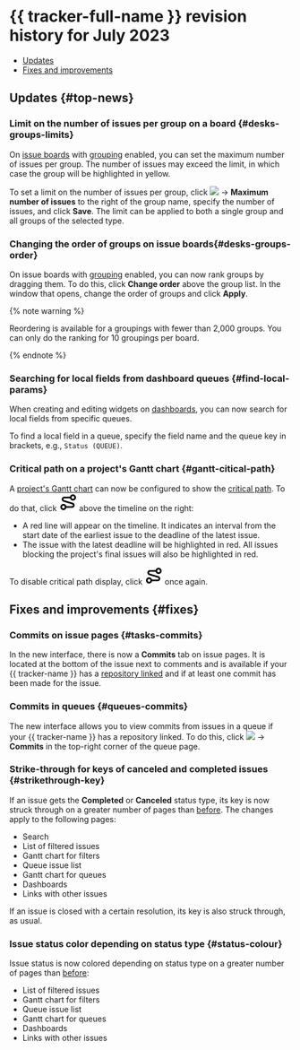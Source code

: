 # {{ tracker-full-name }} revision history for July 2023

* [Updates](#top-news)
* [Fixes and improvements](#fixes)

## Updates {#top-news}

### Limit on the number of issues per group on a board {#desks-groups-limits}

On [issue boards](../manager/agile-new.md) with [grouping](../manager/agile-new-issues.md#group) enabled, you can set the maximum number of issues per group. The number of issues may exceed the limit, in which case the group will be highlighted in yellow.

To set a limit on the number of issues per group, click ![](../../_assets/tracker/svg/actions.svg) → **Maximum number of issues** to the right of the group name, specify the number of issues, and click **Save**. The limit can be applied to both a single group and all groups of the selected type.

### Changing the order of groups on issue boards{#desks-groups-order}

On issue boards with [grouping](../manager/agile-new-issues.md#group) enabled, you can now rank groups by dragging them. To do this, click **Change order** above the group list. In the window that opens, change the order of groups and click **Apply**.

{% note warning %}

Reordering is available for a groupings with fewer than 2,000 groups. You can only do the ranking for 10 groupings per board.

{% endnote %}

### Searching for local fields from dashboard queues {#find-local-params}

When creating and editing widgets on [dashboards](../user/dashboard.md), you can now search for local fields from specific queues.

To find a local field in a queue, specify the field name and the queue key in brackets, e.g., `Status (QUEUE)`.

### Critical path on a project's Gantt chart {#gantt-citical-path}

A [project's Gantt chart](../gantt/project.md) can now be configured to show the [critical path](../gantt/project.md#critical-path). To do that, click ![](../../_assets/tracker/svg/gantt-critical-path.svg) above the timeline on the right:

* A red line will appear on the timeline. It indicates an interval from the start date of the earliest issue to the deadline of the latest issue.
* The issue with the latest deadline will be highlighted in red. All issues blocking the project's final issues will also be highlighted in red.

To disable critical path display, click ![](../../_assets/tracker/svg/gantt-critical-path.svg) once again.

## Fixes and improvements {#fixes}

### Commits on issue pages {#tasks-commits}

In the new interface, there is now a **Commits** tab on issue pages. It is located at the bottom of the issue next to comments and is available if your {{ tracker-name }} has a [repository linked](../user/add-repository.md) and if at least one commit has been made for the issue.

### Commits in queues {#queues-commits}

The new interface allows you to view commits from issues in a queue if your {{ tracker-name }} has a repository linked. To do this, click ![](../../_assets/tracker/svg/actions.svg) → **Commits** in the top-right corner of the queue page.

### Strike-through for keys of canceled and completed issues {#strikethrough-key}

If an issue gets the **Completed** or **Canceled** status type, its key is now struck through on a greater number of pages than [before](2306.md#strikethrough-key). The changes apply to the following pages:

* Search
* List of filtered issues
* Gantt chart for filters
* Queue issue list
* Gantt chart for queues
* Dashboards
* Links with other issues

If an issue is closed with a certain resolution, its key is also struck through, as usual.

### Issue status color depending on status type {#status-colour}

Issue status is now colored depending on status type on a greater number of pages than [before](2306.md#{#gantt-colour-status}):

* List of filtered issues
* Gantt chart for filters
* Queue issue list
* Gantt chart for queues
* Dashboards
* Links with other issues